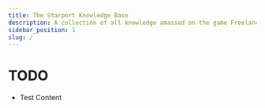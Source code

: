 ```yaml
---
title: The Starport Knowledge Base
description: A collection of all knowledge amassed on the game Freelancer
sidebar_position: 1
slug: /
---
```


# TODO

* Test Content
